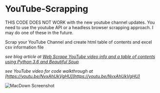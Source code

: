 # YouTube-Scrapping

THIS CODE DOES NOT WORK with the new youtube channel updates. You need to use the youtube API or a headless browser scrapping approach. I may do one of these in the future.

Scrap your YouTube Channel and create html table of contents and excel csv information file

*see blog article at
[Web Scrape YouTube video info and a table of contents using Python 3.6 and Beautiful Soup](https://teklern.blogspot.com/2017/10/web-scrape-youtube-channel-for-video.html)*

*see YouTube video for code walkthrough at [https://youtu.be/NvxAhUkVgHU](https://youtu.be/NvxAhUkVgHU)*

![MacDown Screenshot](https://www.dropbox.com/s/mk1pgc8qqn2xxod/PyCharmVenvDiag3.png?dl=0)
